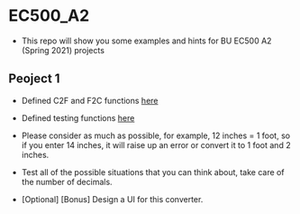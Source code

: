 # EC500_A2

- This repo will show you some examples and hints for BU EC500 A2 (Spring 2021) projects  

## Peoject 1 

- Defined C2F and F2C functions [here](https://github.com/zhangyanyu0722/EC500_A2/blob/main/Project_1/converter.py)

- Defined testing functions [here ](https://github.com/zhangyanyu0722/EC500_A2/blob/main/Project_1/test_converter.py)

- Please consider as much as possible, for example, 12 inches = 1 foot, so if you enter 14 inches, it will raise up an error or convert it to 1 foot and 2 inches.

- Test all of the possible situations that you can think about, take care of the number of decimals.

- [Optional] [Bonus] Design a UI for this converter.
